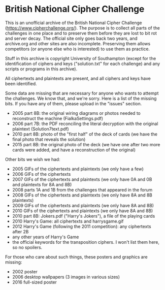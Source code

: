 # British National Cipher Challenge

This is an unofficial archive of the British National Cipher Challenge
(https://www.cipherchallenge.org/). The purpose is to collect all parts
of the challenges in one place and to preserve them before they are lost
to bit rot and server decay. The official site only goes back two years, and
archive.org and other sites are also incomplete. Preserving them allows
competitors (or anyone else who is interested) to use them as practice.

Stuff in this archive is copyright University of Southampton (except for the
identification of ciphers and keys ("solution.txt" for each challenge) and any
scripts or programs in this archive).

All ciphertexts and plaintexts are present, and all ciphers and keys have been identified.

Some data are missing that are necessary for anyone who wants to attempt the
challenges. We know that, and we're sorry. Here is a list of the missing bits.
If you have any of them, please upload in the "issues" section.

- 2005 part 8B: the original wiring diagrams or photos needed to reconstruct the machine
                (FialkaSettings.pdf)
- 2006 part 7B: the PDF reconciling the literal decryption with the original plaintext
                (Solution7text.pdf)
- 2010 part 8B: photo of the "first half" of the deck of cards (we have the final photo
                that reveals the solution)
- 2015 part 8B: the original photo of the deck (we have one after two more cards were added,
                and have a reconstruction of the original)

Other bits we wish we had:

- 2005 GIFs of the ciphertexts and plaintexts (we only have a few)
- 2006 GIFs of the ciphertexts
- 2007 GIFs of the ciphertexts and plaintexts (we only have 0A and 0B and plaintexts for 8A and 8B)
- 2008 parts 1A and 1B from the challenges that appeared in the forum
- 2008 GIFs of the ciphertexts and plaintexts (we only have 8A and 8B plaintexts)
- 2009 GIFs of the ciphertexts and plaintexts (we only have 8A and 8B)
- 2010 GIFs of the ciphertexts and plaintexts (we only have 8A and 8B)
- 2010 part 8B: Jokers.pdf ("Harry's Jokers"), a file of the playing cards
- 2010 Harry's Game: all ciphertexts and harrysgame.gif
- 2012 Harry's Game (following the 2011 competition): any ciphertexts after 2B
- any other years of Harry's Game
- the official keywords for the transposition ciphers. I won't list them here, so no spoilers.

For those who care about such things, these posters and graphics are missing:

- 2002 poster
- 2006 desktop wallpapers (3 images in various sizes)
- 2016 full-sized poster
